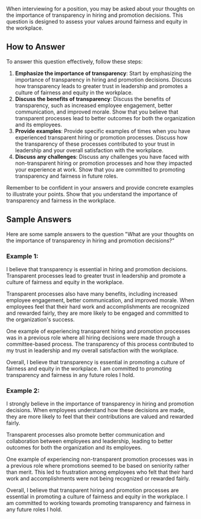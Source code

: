 
When interviewing for a position, you may be asked about your thoughts on the importance of transparency in hiring and promotion decisions. This question is designed to assess your values around fairness and equity in the workplace.

How to Answer
-------------

To answer this question effectively, follow these steps:

1. **Emphasize the importance of transparency**: Start by emphasizing the importance of transparency in hiring and promotion decisions. Discuss how transparency leads to greater trust in leadership and promotes a culture of fairness and equity in the workplace.
2. **Discuss the benefits of transparency**: Discuss the benefits of transparency, such as increased employee engagement, better communication, and improved morale. Show that you believe that transparent processes lead to better outcomes for both the organization and its employees.
3. **Provide examples**: Provide specific examples of times when you have experienced transparent hiring or promotion processes. Discuss how the transparency of these processes contributed to your trust in leadership and your overall satisfaction with the workplace.
4. **Discuss any challenges**: Discuss any challenges you have faced with non-transparent hiring or promotion processes and how they impacted your experience at work. Show that you are committed to promoting transparency and fairness in future roles.

Remember to be confident in your answers and provide concrete examples to illustrate your points. Show that you understand the importance of transparency and fairness in the workplace.

Sample Answers
--------------

Here are some sample answers to the question "What are your thoughts on the importance of transparency in hiring and promotion decisions?"

### Example 1:

I believe that transparency is essential in hiring and promotion decisions. Transparent processes lead to greater trust in leadership and promote a culture of fairness and equity in the workplace.

Transparent processes also have many benefits, including increased employee engagement, better communication, and improved morale. When employees feel that their hard work and accomplishments are recognized and rewarded fairly, they are more likely to be engaged and committed to the organization's success.

One example of experiencing transparent hiring and promotion processes was in a previous role where all hiring decisions were made through a committee-based process. The transparency of this process contributed to my trust in leadership and my overall satisfaction with the workplace.

Overall, I believe that transparency is essential in promoting a culture of fairness and equity in the workplace. I am committed to promoting transparency and fairness in any future roles I hold.

### Example 2:

I strongly believe in the importance of transparency in hiring and promotion decisions. When employees understand how these decisions are made, they are more likely to feel that their contributions are valued and rewarded fairly.

Transparent processes also promote better communication and collaboration between employees and leadership, leading to better outcomes for both the organization and its employees.

One example of experiencing non-transparent promotion processes was in a previous role where promotions seemed to be based on seniority rather than merit. This led to frustration among employees who felt that their hard work and accomplishments were not being recognized or rewarded fairly.

Overall, I believe that transparent hiring and promotion processes are essential in promoting a culture of fairness and equity in the workplace. I am committed to working towards promoting transparency and fairness in any future roles I hold.
